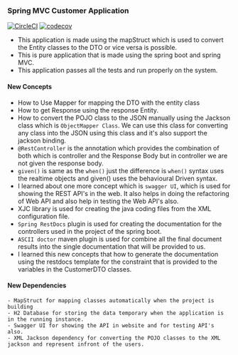 ### Spring MVC Customer Application
[![CircleCI](https://dl.circleci.com/status-badge/img/gh/mananaggarwal2001/MVC-Mapper-Introduction/tree/master.svg?style=svg)](https://dl.circleci.com/status-badge/redirect/gh/mananaggarwal2001/MVC-Mapper-Introduction/tree/master)
[![codecov](https://codecov.io/gh/mananaggarwal2001/MVC-Mapper-Introduction/graph/badge.svg?token=OY7XCCY8LN)](https://codecov.io/gh/mananaggarwal2001/MVC-Mapper-Introduction)
- This application is made using the mapStruct which is used to convert the Entity classes to the DTO or vice versa is possible.
- This is pure application that is made using the spring boot and spring MVC.
- This application passes all the tests and run properly on the system.
#### New Concepts
- How to Use Mapper for mapping the DTO with the entity class
- How to get Response using the response Entity.
- How to convert the POJO class to the JSON manually using the Jackson class which is `ObjectMapper Class`. We can use this class for converting any class into the JSON using this class and it's also support the jackson binding.
- `@RestController` is the annotation which provides the combination of both which is controller and the Response Body but in controller we are not given the response body.
- `given()` is same as the `when()` just the difference is `when()` syntax uses the realtime objects and given() uses the behavioural Driven syntax.
- I learned about one more concept which is `swagger UI`, which is used for showing the REST API's in the web. It also helps in doing the refactoring of Web API and also help in testing the Web API's also.
- XJC library is used for creating the java coding files from the XML configuration file.
- `Spring RestDocs` plugin is used for creating the documentation for the controllers used in the project of the spring boot.
- `ASCII doctor` maven plugin is used for combine all the final document results into the single documentation that will be provided to us.
- I learned this new concepts that how to generate the documentation using the restdocs template for the constraint that is provided to the variables in the CustomerDTO classes.
#### New Dependencies
```angular2html
- MapStruct for mapping classes automatically when the project is building
- H2 Database for storing the data temporary when the application is in the running instance.
- Swagger UI for showing the API in website and for testing API's also.
- XML Jackson dependency for converting the POJO classes to the XML jackson and represent infront of the users.
```